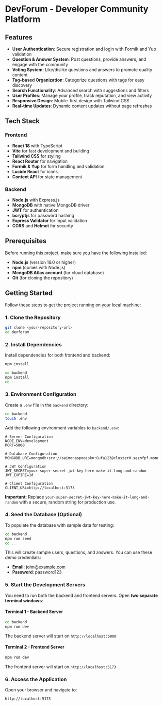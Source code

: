 # DevForum - Developer Community Platform

## Features

- **User Authentication**: Secure registration and login with Formik and Yup validation
- **Question & Answer System**: Post questions, provide answers, and engage with the community
- **Voting System**: Like/dislike questions and answers to promote quality content
- **Tag-based Organization**: Categorize questions with tags for easy discovery
- **Search Functionality**: Advanced search with suggestions and filters
- **User Profiles**: Manage your profile, track reputation, and view activity
- **Responsive Design**: Mobile-first design with Tailwind CSS
- **Real-time Updates**: Dynamic content updates without page refreshes

## Tech Stack

### Frontend
- **React 18** with TypeScript
- **Vite** for fast development and building
- **Tailwind CSS** for styling
- **React Router** for navigation
- **Formik & Yup** for form handling and validation
- **Lucide React** for icons
- **Context API** for state management

### Backend
- **Node.js** with Express.js
- **MongoDB** with native MongoDB driver
- **JWT** for authentication
- **bcryptjs** for password hashing
- **Express Validator** for input validation
- **CORS** and **Helmet** for security

## Prerequisites

Before running this project, make sure you have the following installed:

- **Node.js** (version 16.0 or higher)
- **npm** (comes with Node.js)
- **MongoDB Atlas account** (for cloud database)
- **Git** (for cloning the repository)

## Getting Started

Follow these steps to get the project running on your local machine:

### 1. Clone the Repository

```bash
git clone <your-repository-url>
cd devforum
```

### 2. Install Dependencies

Install dependencies for both frontend and backend:

```bash
npm install

cd backend
npm install
cd ..
```

### 3. Environment Configuration

Create a `.env` file in the `backend` directory:

```bash
cd backend
touch .env
```

Add the following environment variables to `backend/.env`:

```env
# Server Configuration
NODE_ENV=development
PORT=5000

# Database Configuration
MONGODB_URI=mongodb+srv://saimonaspocepko:Gufa123@cluster0.seznfpf.mongodb.net/devforum

# JWT Configuration
JWT_SECRET=your-super-secret-jwt-key-here-make-it-long-and-random
JWT_EXPIRE=1d

# Client Configuration
CLIENT_URL=http://localhost:5173
```

**Important**: Replace `your-super-secret-jwt-key-here-make-it-long-and-random` with a secure, random string for production use.

### 4. Seed the Database (Optional)

To populate the database with sample data for testing:

```bash
cd backend
npm run seed
cd ..
```

This will create sample users, questions, and answers. You can use these demo credentials:
- **Email**: john@example.com
- **Password**: password123

### 5. Start the Development Servers

You need to run both the backend and frontend servers. Open **two separate terminal windows**:

#### Terminal 1 - Backend Server
```bash
cd backend
npm run dev
```

The backend server will start on `http://localhost:5000`

#### Terminal 2 - Frontend Server
```bash
npm run dev
```

The frontend server will start on `http://localhost:5173`

### 6. Access the Application

Open your browser and navigate to:
```
http://localhost:5173
```